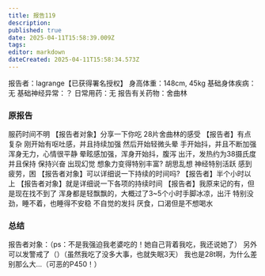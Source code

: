 ```yaml
---
title: 报告119
description: 
published: true
date: 2025-04-11T15:58:39.009Z
tags: 
editor: markdown
dateCreated: 2025-04-11T15:58:34.573Z
---
```


﻿报告者：lagrange【已获得署名授权】
身高体重：148cm, 45kg
基础身体疾病：无
基础神经异常：？
日常用药：无
报告有关药物：舍曲林

### 原报告
服药时间不明
【报告者对象】分享一下你吃 28片舍曲林的感受
【报告者】有点复杂 刚开始有呕吐感，并且持续加强 然后开始轻微头晕 手开始抖，并且不断加强 浑身无力，心情很平静 晕眩感加强，浑身开始抖，腹泻 出汗，发热约为38摄氏度并且保持 保持兴奋 出现幻觉 想象力变得特别丰富? 胡思乱想 神经特别活跃 感到疲劳，困
【报告者对象】可以详细说一下持续的时间吗?
【报告者】半个小时以上
【报告者对象】就是详细说一下各项的持续时间
【报告者】我原来记的有，但是现在找不到了 浑身都是轻飘飘的，大概过了3~5个小时手脚冰凉，出汗 特别没劲，睡不着，也睡得不安稳 不自觉的发抖 厌食，口渴但是不想喝水

### 总结
报告者对象：（ps：不是我强迫我老婆吃的！她自己背着我吃，我还说她了） 另外可以发警戒了（）（虽然我吃了没多大事，也就失眠3天） 我也是28t啊，为什么差别那么大…（可恶的P450！）